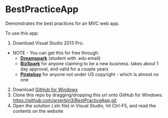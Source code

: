 BestPracticeApp
===============

Demonstrates the best practices for an MVC web app.


To use this app:

1. Download Visual Studio 2013 Pro.
  * NOTE -  You can get this for free through:
    * **[Dreamspark](https://www.dreamspark.com/Student/Default.aspx)** (student with .edu email)
    * **[BizSpark](https://www.microsoft.com/bizspark/signup/default.aspx)** for anyone claiming to be a new business. takes about 1 day approval, and valid for a couple years
    * **[Piratebay](http://thepiratebay.se/search/visual%20studio/0/7/300)** for anyone not under US copyright - which is almost no one
2. Download [GitHub for Windows](https://windows.github.com/)
3. Clone this repo by dragging/dropping this url onto GitHub for Windows:
  https://github.com/arserbin3/BestPracticeApp.git
4. Open the solution (.sln file) in Visual Studio, hit Ctrl-F5, and read the contents on the website
